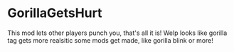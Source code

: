 # GorillaGetsHurt
This mod lets other players punch you, that's all it is!
Welp looks like gorilla tag gets more realsitic some mods get made, like
gorilla blink or more!
